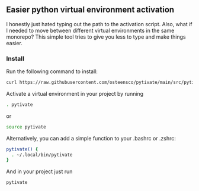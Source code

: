 <h2>Easier python virtual environment activation</h2>

<p>
  I honestly just hated typing out the path to the activation script. Also, what if I needed to move between different virtual environments in the same monorepo? This simple tool tries to give you less to type and make things easier.
</p>
<h3>Install</h3>
<p>
Run the following command to install: 

```bash
curl https://raw.githubusercontent.com/osteensco/pytivate/main/src/pytivate.sh -o ~/.local/bin/pytivate && chmod +x ~/.local/bin/pytivate
```
</p>

<p>
Activate a virtual environment in your project by running

```bash 
. pytivate
```
or 
```bash
source pytivate
```

Alternatively, you can add a simple function to your .bashrc or .zshrc:

```bash
pytivate() {
  . ~/.local/bin/pytivate
}
```
And in your project just run
```
pytivate
```
</p>
